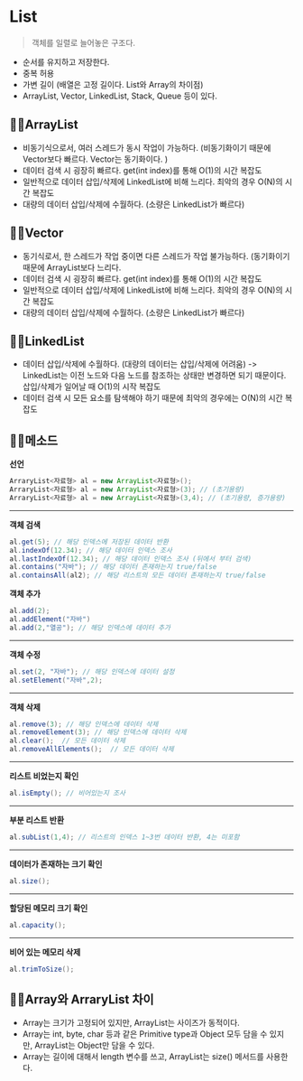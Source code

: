 # List
>  객체를 일렬로 늘어놓은 구조다.
- 순서를 유지하고 저장한다.
- 중복 허용
- 가변 길이 (배열은 고정 길이다. List와 Array의 차이점)
- ArrayList, Vector, LinkedList, Stack, Queue 등이 있다.

## 🏃‍♂️ArrayList
- 비동기식으로서, 여러 스레드가 동시 작업이 가능하다. (비동기화이기 때문에 Vector보다 빠르다. Vector는 동기화이다. )
- 데이터 검색 시 굉장히 빠르다. get(int index)를 통해 O(1)의 시간 복잡도
- 일반적으로 데이터 삽입/삭제에 LinkedList에 비해 느리다. 최악의 경우 O(N)의 시간 복잡도
-  대량의 데이터 삽입/삭제에 수월하다. (소량은 LinkedList가 빠르다)

## 🧘‍♂️Vector
- 동기식로서, 한 스레드가 작업 중이면 다른 스레드가 작업 불가능하다. (동기화이기 때문에 ArrayList보다 느리다.
- 데이터 검색 시 굉장히 빠르다. get(int index)를 통해 O(1)의 시간 복잡도
- 일반적으로 데이터 삽입/삭제에 LinkedList에 비해 느리다. 최악의 경우 O(N)의 시간 복잡도
-  대량의 데이터 삽입/삭제에 수월하다. (소량은 LinkedList가 빠르다)

## 🏄‍♂️LinkedList
- 데이터 삽입/삭제에 수월하다. (대량의 데이터는 삽입/삭제에 어려움)
	-> LinkedList는 이전 노드와 다음 노드를 참조하는 상태만 변경하면 되기 때문이다.  
		  삽입/삭제가 일어날 때 O(1)의 시작 복잡도
- 데이터 검색 시 모든 요소를 탐색해야 하기 때문에 최악의 경우에는 O(N)의 시간 복잡도


## 🏊‍♀️메소드
**선언**
```java
ArraryList<자료형> al = new ArrayList<자료형>();
ArraryList<자료형> al = new ArrayList<자료형>(3); // (초기용량)
ArraryList<자료형> al = new ArrayList<자료형>(3,4); // (초기용량, 증가용량)
```
<hr />

**객체 검색**
```java
al.get(5); // 해당 인덱스에 저장된 데이터 반환
al.indexOf(12.34); // 해당 데이터 인덱스 조사
al.lastIndexOf(12.34); // 해당 데이터 인덱스 조사 (뒤에서 부터 검색)
al.contains("자바"); // 해당 데이터 존재하는지 true/false 
al.containsAll(al2); // 해당 리스트의 모든 데이터 존재하는지 true/false 
```

**객체 추가**
```java
al.add(2); 
al.addElement("자바")
al.add(2,"열공"); // 해당 인덱스에 데이터 추가
```
<hr />

**객체 수정**
```java
al.set(2, "자바"); // 해당 인덱스에 데이터 설정
al.setElement("자바",2);  
```
<hr />

**객체 삭제**
```java
al.remove(3); // 해당 인덱스에 데이터 삭제
al.removeElement(3); // 해당 인덱스에 데이터 삭제
al.clear();  // 모든 데이터 삭제
al.removeAllElements();  // 모든 데이터 삭제
```
<hr />

**리스트 비었는지 확인**
```java
al.isEmpty(); // 비어있는지 조사
```
<hr />


**부분 리스트 반환**
```java
al.subList(1,4); // 리스트의 인덱스 1~3번 데이터 반환, 4는 미포함
```
<hr />

**데이터가 존재하는 크기 확인**
```java
al.size();
```
<hr />

**할당된 메모리 크기 확인**
```java
al.capacity();
```
<hr />

**비어 있는 메모리 삭제**
```java
al.trimToSize();
```

## 🚴‍♀️Array와 ArraryList 차이
- Array는 크기가 고정되어 있지만, ArrayList는 사이즈가 동적이다.
- Array는 int, byte, char 등과 같은 Primitive type과 Object 모두 담을 수 있지만, ArrayList는 Object만 담을 수 있다.
- Array는 길이에 대해서 length 변수를 쓰고, ArrayList는 size() 메서드를 사용한다.
